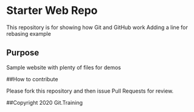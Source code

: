# Starter Web Repo

This repository is for showing how Git and GitHub work
Adding a line for rebasing example

## Purpose

Sample website with plenty of files for demos

##How to contribute

Please fork this repository and then issue Pull Requests for review.

##Copyright
2020 Git.Training